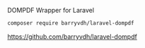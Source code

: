 DOMPDF Wrapper for Laravel

```BASH
composer require barryvdh/laravel-dompdf
```


https://github.com/barryvdh/laravel-dompdf
